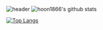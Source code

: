<!--
**hoon1866/hoon1866** is a ✨ _special_ ✨ repository because its `README.md` (this file) appears on your GitHub profile.

Here are some ideas to get you started:

- 🔭 I’m currently working on ...
- 🌱 I’m currently learning ...
- 👯 I’m looking to collaborate on ...
- 🤔 I’m looking for help with ...
- 💬 Ask me about ...
- 📫 How to reach me: ...
- 😄 Pronouns: ...
- ⚡ Fun fact: ...
헤더 : https://github.com/kyechan99/capsule-render#egg
언어 통계: https://github.com/anuraghazra/github-readme-stats/blob/master/docs/readme_kr.md
-->
![header](https://capsule-render.vercel.app/api?type=wave&color=auto&height=300&section=header&text=capsule%20render&fontSize=90)
![hoon1866's github stats](https://github-readme-stats.vercel.app/api?username=hoon1866&show_icons=true&theme=dark)

[![Top Langs](https://github-readme-stats.vercel.app/api/top-langs/?username=anuraghazra&layout=compact&langs_count=8&theme=tokyonight&hide=Go,Rust,GLSL,Assembly,Objective-C)](https://github.com/anuraghazra/github-readme-stats)

